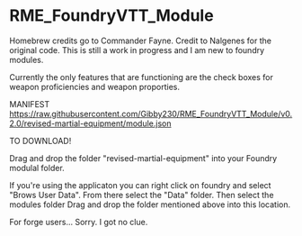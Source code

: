 # RME_FoundryVTT_Module
Homebrew credits go to Commander Fayne. Credit to Nalgenes for the original code.
This is still a work in progress and I am new to foundry modules. 

Currently the only features that are functioning are the check boxes for weapon proficiencies and weapon proporties. 

MANIFEST
https://raw.githubusercontent.com/Gibby230/RME_FoundryVTT_Module/v0.2.0/revised-martial-equipment/module.json

TO DOWNLOAD!

Drag and drop the folder "revised-martial-equipment" into your Foundry modulal folder. 

If you're using the applicaton you can right click on foundry and select "Brows User Data".
From there select the "Data" folder.
Then select the modules folder
Drag and drop the folder mentioned above into this location.


For forge users... Sorry. I got no clue. 

